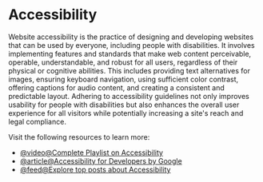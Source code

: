 # Accessibility

Website accessibility is the practice of designing and developing websites that can be used by everyone, including people with disabilities. It involves implementing features and standards that make web content perceivable, operable, understandable, and robust for all users, regardless of their physical or cognitive abilities. This includes providing text alternatives for images, ensuring keyboard navigation, using sufficient color contrast, offering captions for audio content, and creating a consistent and predictable layout. Adhering to accessibility guidelines not only improves usability for people with disabilities but also enhances the overall user experience for all visitors while potentially increasing a site's reach and legal compliance.

Visit the following resources to learn more:

- [@video@Complete Playlist on Accessibility](https://youtube.com/playlist?list=PLNYkxOF6rcICWx0C9LVWWVqvHlYJyqw7g)
- [@article@Accessibility for Developers by Google](https://web.dev/accessibility)
- [@feed@Explore top posts about Accessibility](https://app.daily.dev/tags/accessibility?ref=roadmapsh)
